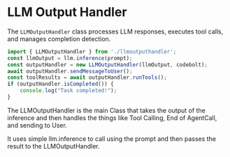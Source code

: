 # LLM Output Handler

The `LLMOutputHandler` class processes LLM responses, executes tool calls, and manages completion detection.

  

```ts
import { LLMOutputHandler } from './llmoutputhandler';
const llmOutput = llm.inference(prompt);
const outputHandler = new LLMOutputHandler(llmOutput, codebolt);
await outputHandler.sendMessageToUser();
const toolResults = await outputHandler.runTools();
if (outputHandler.isCompleted()) {
	console.log("Task completed!");
}
```

The LLMOutputHandler is the main Class that takes the output of the inference and then handles the things like Tool Calling, End of AgentCall, and sending to User. 


It uses simple llm.inference to call using the prompt and then passes the result to the LLMOutputHandler.